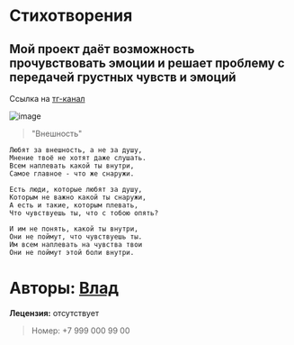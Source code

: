 # Стихотворения
## Мой проект даёт возможность прочувствовать эмоции и решает проблему с передачей грустных чувств и эмоций 
Ссылка на [тг-канал](https://t.me/house_of_depressions)

![image](https://github.com/user-attachments/assets/e34c6f48-bb0a-43ef-bb7d-b55399930c99)

> "Внешность"
```
Любят за внешность, а не за душу,
Мнение твоё не хотят даже слушать.
Всем наплевать какой ты внутри,
Самое главное - что же снаружи.

Есть люди, которые любят за душу,
Которым не важно какой ты снаружи,
А есть и такие, которым плевать,
Что чувствуешь ты, что с тобою опять?
 
И им не понять, какой ты внутри,
Они не поймут, что чувствуешь ты.
Им всем наплевать на чувства твои 
Они не поймут этой боли внутри.
```
# Авторы: [Влад](@Nikto_vlad)
**Лецензия:** отсутствует
> Номер: +7 999 000 99 00
